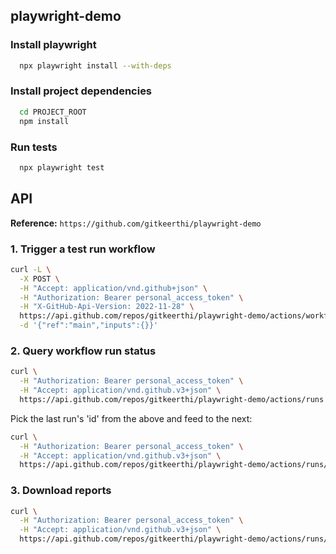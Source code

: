 ## playwright-demo

### Install playwright

```bash
  npx playwright install --with-deps
```

### Install project dependencies

```bash
  cd PROJECT_ROOT
  npm install
```

### Run tests

```bash
  npx playwright test
```

## API
**Reference:** `https://github.com/gitkeerthi/playwright-demo`

### 1. Trigger a test run workflow
```bash
curl -L \
  -X POST \
  -H "Accept: application/vnd.github+json" \
  -H "Authorization: Bearer personal_access_token" \
  -H "X-GitHub-Api-Version: 2022-11-28" \
  https://api.github.com/repos/gitkeerthi/playwright-demo/actions/workflows/playwright.yml/dispatches \
  -d '{"ref":"main","inputs":{}}'
```

### 2. Query workflow run status

```bash
curl \
  -H "Authorization: Bearer personal_access_token" \
  -H "Accept: application/vnd.github.v3+json" \
  https://api.github.com/repos/gitkeerthi/playwright-demo/actions/runs
```
Pick the last run's 'id' from the above and feed to the next:
```bash
curl \
  -H "Authorization: Bearer personal_access_token" \
  -H "Accept: application/vnd.github.v3+json" \
  https://api.github.com/repos/gitkeerthi/playwright-demo/actions/runs/{run_id}
```

### 3. Download reports
```bash
curl \
  -H "Authorization: Bearer personal_access_token" \
  -H "Accept: application/vnd.github.v3+json" \
  https://api.github.com/repos/gitkeerthi/playwright-demo/actions/runs/{run_id}/artifacts
```
